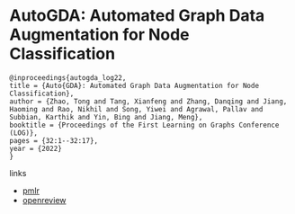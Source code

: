 # AutoGDA: Automated Graph Data Augmentation for Node Classification

```
@inproceedings{autogda_log22,
title = {Auto{GDA}: Automated Graph Data Augmentation for Node Classification},
author = {Zhao, Tong and Tang, Xianfeng and Zhang, Danqing and Jiang, Haoming and Rao, Nikhil and Song, Yiwei and Agrawal, Pallav and Subbian, Karthik and Yin, Bing and Jiang, Meng},
booktitle = {Proceedings of the First Learning on Graphs Conference (LOG)},
pages = {32:1--32:17},
year = {2022}
}
```

links
- [pmlr](https://proceedings.mlr.press/v198/zhao22a.html)
- [openreview](https://openreview.net/forum?id=RqN8W3R76J)
